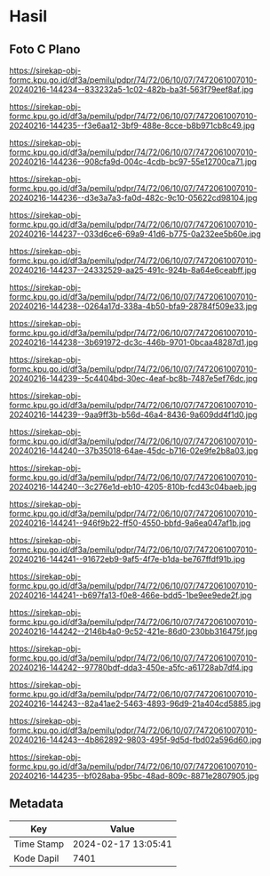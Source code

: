 # Hasil

## Foto C Plano

https://sirekap-obj-formc.kpu.go.id/df3a/pemilu/pdpr/74/72/06/10/07/7472061007010-20240216-144234--833232a5-1c02-482b-ba3f-563f79eef8af.jpg

https://sirekap-obj-formc.kpu.go.id/df3a/pemilu/pdpr/74/72/06/10/07/7472061007010-20240216-144235--f3e6aa12-3bf9-488e-8cce-b8b971cb8c49.jpg

https://sirekap-obj-formc.kpu.go.id/df3a/pemilu/pdpr/74/72/06/10/07/7472061007010-20240216-144236--908cfa9d-004c-4cdb-bc97-55e12700ca71.jpg

https://sirekap-obj-formc.kpu.go.id/df3a/pemilu/pdpr/74/72/06/10/07/7472061007010-20240216-144236--d3e3a7a3-fa0d-482c-9c10-05622cd98104.jpg

https://sirekap-obj-formc.kpu.go.id/df3a/pemilu/pdpr/74/72/06/10/07/7472061007010-20240216-144237--033d6ce6-69a9-41d6-b775-0a232ee5b60e.jpg

https://sirekap-obj-formc.kpu.go.id/df3a/pemilu/pdpr/74/72/06/10/07/7472061007010-20240216-144237--24332529-aa25-491c-924b-8a64e6ceabff.jpg

https://sirekap-obj-formc.kpu.go.id/df3a/pemilu/pdpr/74/72/06/10/07/7472061007010-20240216-144238--0264a17d-338a-4b50-bfa9-28784f509e33.jpg

https://sirekap-obj-formc.kpu.go.id/df3a/pemilu/pdpr/74/72/06/10/07/7472061007010-20240216-144238--3b691972-dc3c-446b-9701-0bcaa48287d1.jpg

https://sirekap-obj-formc.kpu.go.id/df3a/pemilu/pdpr/74/72/06/10/07/7472061007010-20240216-144239--5c4404bd-30ec-4eaf-bc8b-7487e5ef76dc.jpg

https://sirekap-obj-formc.kpu.go.id/df3a/pemilu/pdpr/74/72/06/10/07/7472061007010-20240216-144239--9aa9ff3b-b56d-46a4-8436-9a609dd4f1d0.jpg

https://sirekap-obj-formc.kpu.go.id/df3a/pemilu/pdpr/74/72/06/10/07/7472061007010-20240216-144240--37b35018-64ae-45dc-b716-02e9fe2b8a03.jpg

https://sirekap-obj-formc.kpu.go.id/df3a/pemilu/pdpr/74/72/06/10/07/7472061007010-20240216-144240--3c276e1d-eb10-4205-810b-fcd43c04baeb.jpg

https://sirekap-obj-formc.kpu.go.id/df3a/pemilu/pdpr/74/72/06/10/07/7472061007010-20240216-144241--946f9b22-ff50-4550-bbfd-9a6ea047af1b.jpg

https://sirekap-obj-formc.kpu.go.id/df3a/pemilu/pdpr/74/72/06/10/07/7472061007010-20240216-144241--91672eb9-9af5-4f7e-b1da-be767ffdf91b.jpg

https://sirekap-obj-formc.kpu.go.id/df3a/pemilu/pdpr/74/72/06/10/07/7472061007010-20240216-144241--b697fa13-f0e8-466e-bdd5-1be9ee9ede2f.jpg

https://sirekap-obj-formc.kpu.go.id/df3a/pemilu/pdpr/74/72/06/10/07/7472061007010-20240216-144242--2146b4a0-9c52-421e-86d0-230bb316475f.jpg

https://sirekap-obj-formc.kpu.go.id/df3a/pemilu/pdpr/74/72/06/10/07/7472061007010-20240216-144242--97780bdf-dda3-450e-a5fc-a61728ab7df4.jpg

https://sirekap-obj-formc.kpu.go.id/df3a/pemilu/pdpr/74/72/06/10/07/7472061007010-20240216-144243--82a41ae2-5463-4893-96d9-21a404cd5885.jpg

https://sirekap-obj-formc.kpu.go.id/df3a/pemilu/pdpr/74/72/06/10/07/7472061007010-20240216-144243--4b862892-9803-495f-9d5d-fbd02a596d60.jpg

https://sirekap-obj-formc.kpu.go.id/df3a/pemilu/pdpr/74/72/06/10/07/7472061007010-20240216-144235--bf028aba-95bc-48ad-809c-8871e2807905.jpg


## Metadata

| Key        | Value               |
| ---------- | ------------------- |
| Time Stamp | 2024-02-17 13:05:41 |
| Kode Dapil | 7401                |




